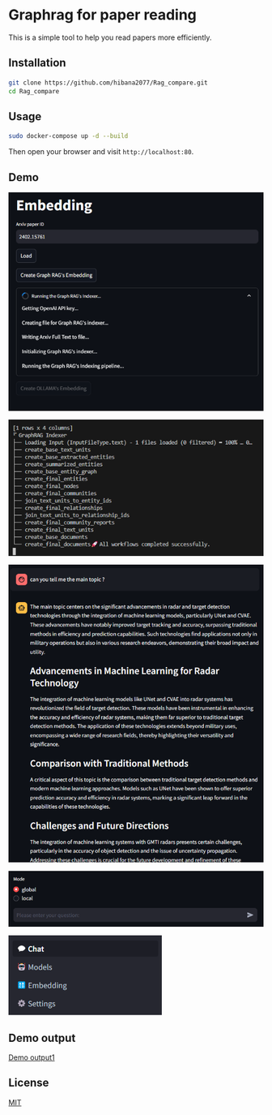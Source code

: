 # Graphrag for paper reading

This is a simple tool to help you read papers more efficiently.

## Installation

```bash
git clone https://github.com/hibana2077/Rag_compare.git
cd Rag_compare
```

## Usage

```bash
sudo docker-compose up -d --build
```

Then open your browser and visit `http://localhost:80`.

## Demo

![](./imgs/Graph_rag_indexer.png)

![](./imgs/Graph_rag_create_succ.png)

![](./imgs/example.png)

![mode_select](./imgs/mode_selection.png)

![nav_bar](./imgs/nev.png)

## Demo output

[Demo output1](./docs/2407.03140/)

## License

[MIT](./LICENSE)